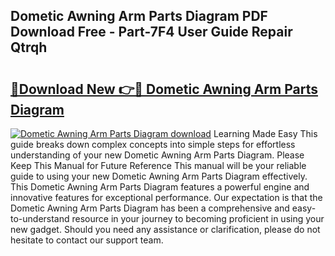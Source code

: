 ## Dometic Awning Arm Parts Diagram PDF Download Free - Part-7F4 User Guide Repair Qtrqh

# <h2><a href="http://dfuajr4.blite.top/?on=Dometic+Awning+Arm+Parts+Diagram">🔗Download New 👉🔴 Dometic Awning Arm Parts Diagram</a></h2>

[![Dometic Awning Arm Parts Diagram download](https://i.imgur.com/lujVjoI.png)](http://dfuajr4.blite.top/?on=Dometic+Awning+Arm+Parts+Diagram)
Learning Made Easy This guide breaks down complex concepts into simple steps for effortless understanding of your new Dometic Awning Arm Parts Diagram. Please Keep This Manual for Future Reference This manual will be your reliable guide to using your new Dometic Awning Arm Parts Diagram effectively. This Dometic Awning Arm Parts Diagram features a powerful engine and innovative features for exceptional performance. Our expectation is that the Dometic Awning Arm Parts Diagram has been a comprehensive and easy-to-understand resource in your journey to becoming proficient in using your new gadget. Should you need any assistance or clarification, please do not hesitate to contact our support team.
